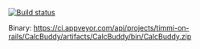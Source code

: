 [![Build status](https://ci.appveyor.com/api/projects/status/9cakg8kde4u480c9/branch/master?svg=true)](https://ci.appveyor.com/project/timmi-on-rails/calcbuddy/branch/master)

Binary: https://ci.appveyor.com/api/projects/timmi-on-rails/CalcBuddy/artifacts/CalcBuddy/bin/CalcBuddy.zip
